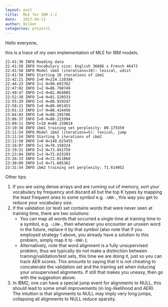 ```yaml
---
layout: post
title:  MLE for IBM 1-2
date:   2017-04-12
author: Wilker
categories: project1
---
```


Hello everyone,

this is a trace of my own implementation of MLE for IBM models.

    22:41:30 INFO Reading data
    22:41:58 INFO Vocabulary size: English 36686 x French 46473
    22:41:58 INFO Model ibm1 (iterations=10): lexical, udist
    22:41:58 INFO Starting 10 iterations of ibm1
    22:42:21 INFO I=0 H=214.110384
    22:44:23 INFO I=1 H=99.692782
    22:47:02 INFO I=2 H=86.798749
    22:49:47 INFO I=3 H=82.864885
    22:52:38 INFO I=4 H=81.520533
    22:55:29 INFO I=5 H=80.919247
    22:58:21 INFO I=6 H=80.601453
    23:01:13 INFO I=7 H=80.414456
    23:04:03 INFO I=8 H=80.295786
    23:06:37 INFO I=9 H=80.215994
    23:09:11 INFO I=10 H=80.159814
    23:10:38 INFO ibm1 training set perplexity: 80.175559
    23:11:54 INFO Model ibm2 (iterations=5): lexical, jump
    23:11:54 INFO Starting 5 iterations of ibm2
    23:12:50 INFO I=0 H=148.625455
    23:16:07 INFO I=1 H=78.158324
    23:19:31 INFO I=2 H=73.841759
    23:23:04 INFO I=3 H=72.633293
    23:26:33 INFO I=4 H=72.011860
    23:30:09 INFO I=5 H=71.605362
    23:31:54 INFO ibm2 training set perplexity: 71.614052


Other tips:

1. If you are using dense arrays and are running out of memory, sort your vocabulary by frequency and discard all but the top K types by mapping the least frequent ones to some symbol e.g. `-UNK-`, this way you get to reduce your vocabulary size.
2. If the validation (or test) set contains words that were never seen at training time, there are two solutions:
    * You can map all words that occurred a single time at training time to a symbol, e.g. `-LOW-`, then whenever you encounter an unseen word in the future, replace it by that symbol (also note that if you employed strategy 1 above, you already have a solution to this problem, simply map it to `-UNK-`);
    * Alternatively, note that word alignment is a fully unsupervised problem, thus we typically do not make a distinction between training/validation/test sets, this time we are doing it, just so you can track AER scores. This amounts to saying that it is not cheating to concatenate the validation set and the training set when inducing your unsupervised alignments. If still that makes you uneasy, then go with the suggestion above.
3. In IBM2, one can have a special jump event for alignments to NULL, this should lead to some small improvements (in log-likelihood and AER). The intuition is that alignments to NULL may imply very long jumps, collapsing all alignments to NULL reduce sparsity.




